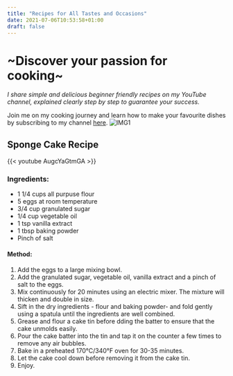 ```yaml
---
title: "Recipes for All Tastes and Occasions"
date: 2021-07-06T10:53:58+01:00
draft: false
---
```


<h1> ~Discover your passion for cooking~ </h1>

*I share simple and delicious beginner friendly recipes on my YouTube channel, explained clearly step by step to guarantee your success.*

Join me on my cooking journey and learn how to make your favourite dishes by subscribing to my channel  [here](https://www.youtube.com/channel/UCmWBx7zDJEplbd4Lo_y1M0g).
![IMG1](IMG1.jpg)

## Sponge Cake Recipe
{{< youtube AugcYaGtmGA >}}

### Ingredients:
- 1 1/4 cups all purpuse flour
- 5 eggs at room temperature
- 3/4 cup granulated sugar
- 1/4 cup vegetable oil
- 1 tsp vanilla extract
- 1 tbsp baking powder
- Pinch of salt

#### Method:
1. Add the eggs to a large mixing bowl.
2. Add the granulated sugar, vegetable oil, vanilla extract and a pinch of salt to the eggs.
3. Mix continuously for 20 minutes using an electric mixer. The mixture will thicken and double in size.
4. Sift in the dry ingredients - flour and baking powder- and fold gently using a spatula until the ingredients are well combined.
5. Grease and flour a cake tin before dding the batter to ensure that the cake unmolds easily.
6. Pour the cake batter into the tin and tap it on the counter a few times to remove any air bubbles.
7. Bake in a preheated 170°C/340°F oven for 30-35 minutes.
8. Let the cake cool down before removing it from the cake tin.
9. Enjoy.